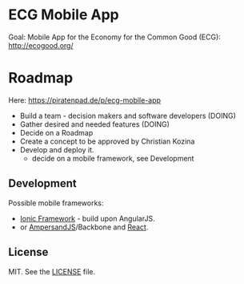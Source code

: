 # ECG Mobile App

Goal: Mobile App for the Economy for the Common Good (ECG): http://ecogood.org/

# Roadmap

Here: https://piratenpad.de/p/ecg-mobile-app

- Build a team - decision makers and software developers (DOING)
- Gather desired and needed features (DOING)
- Decide on a Roadmap
- Create a concept to be approved by Christian Kozina
- Develop and deploy it.
  - decide on a mobile framework, see Development


## Development

Possible mobile frameworks:
* [Ionic Framework](http://ionicframework.com/) - build upon AngularJS.
* or [AmpersandJS](http://ampersandjs.com/)/Backbone and [React](http://facebook.github.io/react/).


## License

MIT. See the [LICENSE](LICENSE) file.
